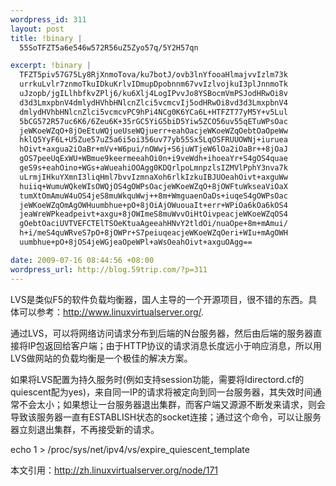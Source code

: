 ```yaml
--- 
wordpress_id: 311
layout: post
title: !binary |
  55SoTFZT5a6e546w572R56uZ5Zyo57q/5Y2H57qn

excerpt: !binary |
  TFZT5piv57G75Ly8RjXnmoTova/ku7botJ/ovb3lnYfooaHlmajvvIzlm73k
  urrkuLvlr7znmoTkuIDkuKrlvIDmupDpobnnm67vvIzlvojkuI3plJnnmoTk
  uJzopb/jgILlhbfkvZPlj6/ku6Xlj4LogIPvvJo8YSBocmVmPSJodHRwOi8v
  d3d3LmxpbnV4dmlydHVhbHNlcnZlci5vcmcvIj5odHRwOi8vd3d3LmxpbnV4
  dmlydHVhbHNlcnZlci5vcmcvPC9hPi4NCg0K6YCa6L+HTFZT77yM5Y+v5Lul
  5bCG572R57uc6K6/6Zeu6K+35rGC5YiG5biD5Yiw5ZCO56uv55qETuWPsOac
  jeWKoeWZqO+8jOeEtuWQjueUseWQjuerr+eahOacjeWKoeWZqOebtOaOpeWw
  hklQ5YyF6L+U5Zue57uZ5a6i5oi356uv77yb55Sx5LqOSFRUUOWNj+iuruea
  hOivt+axgua2iOaBr+mVv+W6pui/nOWwj+S6juWTjeW6lOa2iOaBr++8jOaJ
  gOS7peeUqExWU+WBmue9keermeeahOi0n+i9veWdh+ihoeaYr+S4gOS4quae
  geS9s+eahOino+WGs+aWueahiOOAgg0KDQrlpoLmnpzlsIZMVlPphY3nva7k
  uLrmjIHkuYXmnI3liqHml7bvvIzmnaXoh6rlkIzkuIBJUOeahOivt+axguWw
  huiiq+WumuWQkeWIsOWQjOS4gOWPsOacjeWKoeWZqO+8jOWFtuWkseaViOaX
  tumXtOmAmuW4uOS4jeS8muWkquWwj++8m+WmguaenOaDs+iuqeS4gOWPsOac
  jeWKoeWZqOmAgOWHuumbhue+pO+8jOiAjOWuouaIt+err+WPiOa6kOa6kOS4
  jeaWreWPkeadpeivt+axgu+8jOWImeS8muWvvOiHtOivpeacjeWKoeWZqOS4
  gOebtOaciUVTVEFCTElTSOeKtuaAgeeahHNvY2tldOi/nuaOpe+8m+mAmui/
  h+i/meS4quWRveS7pO+8jOWPr+S7peiuqeacjeWKoeWZqOeri+WIu+mAgOWH
  uumbhue+pO+8jOS4jeWGjeaOpeWPl+aWsOeahOivt+axguOAgg==

date: 2009-07-16 08:44:56 +08:00
wordpress_url: http://blog.59trip.com/?p=311
---
```

LVS是类似F5的软件负载均衡器，国人主导的一个开源项目，很不错的东西。具体可以参考：<a href="http://www.linuxvirtualserver.org/">http://www.linuxvirtualserver.org/</a>.

通过LVS，可以将网络访问请求分布到后端的N台服务器，然后由后端的服务器直接将IP包返回给客户端；由于HTTP协议的请求消息长度远小于响应消息，所以用LVS做网站的负载均衡是一个极佳的解决方案。

如果将LVS配置为持久服务时(例如支持session功能，需要将ldirectord.cf的quiescent配为yes)，来自同一IP的请求将被定向到同一台服务器，其失效时间通常不会太小；如果想让一台服务器退出集群，而客户端又源源不断发来请求，则会导致该服务器一直有ESTABLISH状态的socket连接；通过这个命令，可以让服务器立刻退出集群，不再接受新的请求。

echo 1 > /proc/sys/net/ipv4/vs/expire_quiescent_template
<!--more-->
本文引用：<a href="http://zh.linuxvirtualserver.org/node/171">http://zh.linuxvirtualserver.org/node/171</a>
